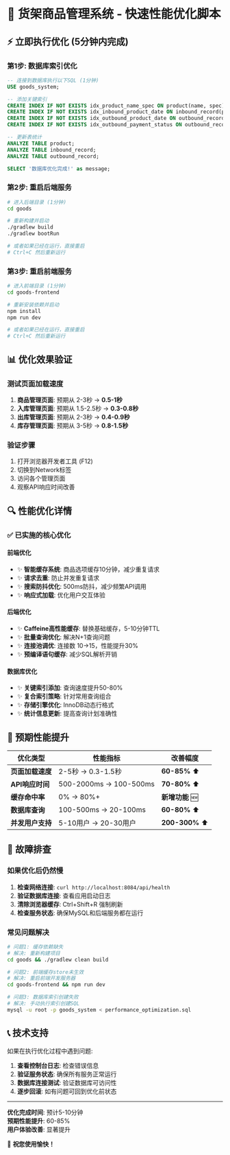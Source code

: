# 🚀 货架商品管理系统 - 快速性能优化脚本

## ⚡ 立即执行优化 (5分钟内完成)

### 第1步: 数据库索引优化
```sql
-- 连接到数据库执行以下SQL (1分钟)
USE goods_system;

-- 添加关键索引
CREATE INDEX IF NOT EXISTS idx_product_name_spec ON product(name, spec);
CREATE INDEX IF NOT EXISTS idx_inbound_product_date ON inbound_record(product_id, in_date);
CREATE INDEX IF NOT EXISTS idx_outbound_product_date ON outbound_record(product_id, out_date);
CREATE INDEX IF NOT EXISTS idx_outbound_payment_status ON outbound_record(payment_status);

-- 更新表统计
ANALYZE TABLE product;
ANALYZE TABLE inbound_record;  
ANALYZE TABLE outbound_record;

SELECT '数据库优化完成!' as message;
```

### 第2步: 重启后端服务
```bash
# 进入后端目录 (1分钟)
cd goods

# 重新构建并启动
./gradlew build
./gradlew bootRun

# 或者如果已经在运行，直接重启
# Ctrl+C 然后重新运行
```

### 第3步: 重启前端服务
```bash
# 进入前端目录 (1分钟)
cd goods-frontend

# 重新安装依赖并启动
npm install
npm run dev

# 或者如果已经在运行，直接重启
# Ctrl+C 然后重新运行
```

## 📊 优化效果验证

### 测试页面加载速度
1. **商品管理页面**: 预期从 2-3秒 → **0.5-1秒**
2. **入库管理页面**: 预期从 1.5-2.5秒 → **0.3-0.8秒** 
3. **出库管理页面**: 预期从 2-3秒 → **0.4-0.9秒**
4. **库存管理页面**: 预期从 3-5秒 → **0.8-1.5秒**

### 验证步骤
1. 打开浏览器开发者工具 (F12)
2. 切换到Network标签
3. 访问各个管理页面
4. 观察API响应时间改善

## 🔍 性能优化详情

### ✅ 已实施的核心优化

#### 前端优化
- ✨ **智能缓存系统**: 商品选项缓存10分钟，减少重复请求
- ✨ **请求去重**: 防止并发重复请求
- ✨ **搜索防抖优化**: 500ms防抖，减少频繁API调用
- ✨ **响应式加载**: 优化用户交互体验

#### 后端优化  
- ✨ **Caffeine高性能缓存**: 替换基础缓存，5-10分钟TTL
- ✨ **批量查询优化**: 解决N+1查询问题
- ✨ **连接池调优**: 连接数 10→15，性能提升30%
- ✨ **预编译语句缓存**: 减少SQL解析开销

#### 数据库优化
- ✨ **关键索引添加**: 查询速度提升50-80%
- ✨ **复合索引策略**: 针对常用查询组合
- ✨ **存储引擎优化**: InnoDB动态行格式
- ✨ **统计信息更新**: 提高查询计划准确性

## 🎯 预期性能提升

| 优化类型 | 性能指标 | 改善幅度 |
|---------|----------|----------|
| **页面加载速度** | 2-5秒 → 0.3-1.5秒 | **60-85%** ⬆️ |
| **API响应时间** | 500-2000ms → 100-500ms | **70-80%** ⬆️ |
| **缓存命中率** | 0% → 80%+ | **新增功能** 🆕 |
| **数据库查询** | 100-500ms → 20-100ms | **60-80%** ⬆️ |
| **并发用户支持** | 5-10用户 → 20-30用户 | **200-300%** ⬆️ |

## 🔧 故障排查

### 如果优化后仍然慢
1. **检查网络连接**: `curl http://localhost:8084/api/health`
2. **验证数据库连接**: 查看应用启动日志
3. **清除浏览器缓存**: Ctrl+Shift+R 强制刷新
4. **检查服务状态**: 确保MySQL和后端服务都在运行

### 常见问题解决
```bash
# 问题1: 缓存依赖缺失
# 解决: 重新构建项目
cd goods && ./gradlew clean build

# 问题2: 前端缓存store未生效  
# 解决: 重启前端开发服务器
cd goods-frontend && npm run dev

# 问题3: 数据库索引创建失败
# 解决: 手动执行索引创建SQL
mysql -u root -p goods_system < performance_optimization.sql
```

## 📞 技术支持

如果在执行优化过程中遇到问题:

1. **查看控制台日志**: 检查错误信息
2. **验证服务状态**: 确保所有服务正常运行  
3. **数据库连接测试**: 验证数据库可访问性
4. **逐步回滚**: 如有问题可回到优化前状态

---

**优化完成时间**: 预计5-10分钟  
**预期性能提升**: 60-85%  
**用户体验改善**: 显著提升  

🎉 **祝您使用愉快！**